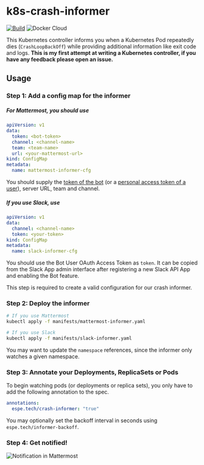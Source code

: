 # k8s-crash-informer
[![Build](https://github.com/lnsp/k8s-crash-informer/workflows/Go/badge.svg)](https://github.com/lnsp/k8s-crash-informer/actions?workflow=Go) ![Docker Cloud](https://img.shields.io/docker/cloud/build/lnsp/crash-informer)

This Kubernetes controller informs you when a Kubernetes Pod repeatedly dies (`CrashLoopBackOff`) while providing additional information like exit code and logs. **This is my first attempt at writing a Kubernetes controller, if you have any feedback please open an issue.**

## Usage

### Step 1: Add a config map for the informer
##### For Mattermost, you should use
```yaml
apiVersion: v1
data:
  token: <bot-token>
  channel: <channel-name>
  team: <team-name>
  url: <your-mattermost-url>
kind: ConfigMap
metadata:
  name: mattermost-informer-cfg
```

You should supply the [token of the bot](https://docs.mattermost.com/developer/bot-accounts.html) (or a [personal access token of a user](https://docs.mattermost.com/developer/personal-access-tokens.html)), server URL, team and channel.

##### If you use Slack, use
```yaml
apiVersion: v1
data:
  channel: <channel-name>
  token: <your-token>
kind: ConfigMap
metadata:
  name: slack-informer-cfg
```

You should use the Bot User OAuth Access Token as `token`. It can be copied from the Slack App admin interface after registering a new Slack API App and enabling the Bot feature.

This step is required to create a valid configuration for our crash informer.

### Step 2: Deploy the informer
```bash
# If you use Mattermost
kubectl apply -f manifests/mattermost-informer.yaml

# If you use Slack
kubectl apply -f manifests/slack-informer.yaml
```

You may want to update the `namespace` references, since the informer only watches a given namespace.

### Step 3: Annotate your Deployments, ReplicaSets or Pods
To begin watching pods (or deployments or replica sets), you only have to add the following annotation to the spec.

```yaml
annotations:
  espe.tech/crash-informer: "true"
```

You may optionally set the backoff interval in seconds using `espe.tech/informer-backoff`.

### Step 4: Get notified!

![Notification in Mattermost](https://i.imgur.com/BzJnaRr.png)
